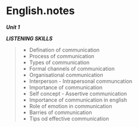 # English.notes


***Unit 1***


***LISTENING SKILLS***

>- Defination of communication
>- Process of communication
>- Types of communication
>- Formal channels of communication
>- Organisational communication
>- Interperson - Intrapersonal communcation
>- Importance of communication
>- Self concept - Assertive communication
>- Importance of communication in english
>- Role of emotion in communication
>- Barries of communication
>- Tips od effective communication





